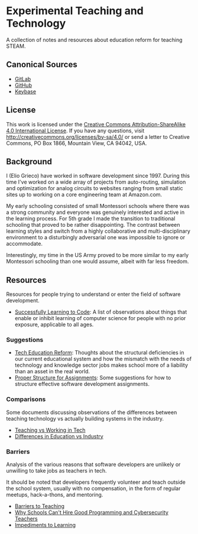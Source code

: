 # Experimental Teaching and Technology

A collection of notes and resources about education reform for teaching STEAM.

## Canonical Sources

* [GitLab](https://gitlab.com/comp_sci_edu/experimental-teaching-and-technology)
* [GitHub](https://github.com/egx-org/experimental-teaching-and-technology)
* [Keybase](keybase://team/comp_sci_edu/experimental-teaching-and-technology)

## License

This work is licensed under the [Creative Commons Attribution-ShareAlike 4.0 International License](LICENSE). If you have any questions, visit http://creativecommons.org/licenses/by-sa/4.0/ or send a letter to Creative Commons, PO Box 1866, Mountain View, CA 94042, USA.

## Background

I (Elio Grieco) have worked in software development since 1997. During this time I've worked on a wide array of projects from auto-routing, simulation and optimization for analog circuits to websites ranging from small static sites up to working on a core engineering team at Amazon.com.

My early schooling consisted of small Montessori schools where there was a strong community and everyone was genuinely interested and active in the learning process. For 5th grade I made the transition to traditional schooling that proved to be rather disappointing. The contrast between learning styles and switch from a highly collaborative and multi-disciplinary environment to a disturbingly adversarial one was impossible to ignore or accommodate.

Interestingly, my time in the US Army proved to be more similar to my early Montessori schooling than one would assume, albeit with far less freedom.

## Resources

Resources for people trying to understand or enter the field of software development.

* [Successfully Learning to Code](Successfully_Learning_to_Code.md): A list of observations about things that enable or inhibit learning of computer science for people with no prior exposure, applicable to all ages.

### Suggestions

* [Tech Education Reform](Tech_Education_Reform.md): Thoughts about the structural deficiencies in our current educational system and how the mismatch with the needs of technology and knowledge sector jobs makes school more of a liability than an asset in the real world.
* [Proper Structure for Assignments](Proper_Structure_for_Assignments.md): Some suggestions for how to structure effective software development assignments.

### Comparisons

Some documents discussing observations of the differences between teaching technology vs actually building systems in the industry.

* [Teaching vs Working in Tech](Teaching_vs_Working_in_Tech.md)
* [Differences in Education vs Industry](Differences_in_Education_vs_Industry.md)

### Barriers

Analysis of the various reasons that software developers are unlikely or unwilling to take jobs as teachers in tech.

It should be noted that developers frequently volunteer and teach outside the school system, usually with no compensation, in the form of regular meetups, hack-a-thons, and mentoring.

* [Barriers to Teaching](Barriers_to_Teaching.md)
* [Why Schools Can't Hire Good Programming and Cybersecurity Teachers](Why_Schools_Cant_Hire_Good_Programming_and_Cybersecurity_Teachers.md)
* [Impediments to Learning](Impediments_to_Learning.md)
